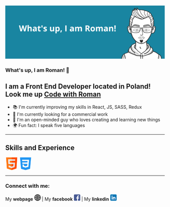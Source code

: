 ![Banner](./images/banner.png)

### What's up, I am Roman! 👋 
## I am a Front End Developer located in Poland! Look me up **[Code with Roman](https://codewithroman.netlify.app/)**

- 📚 I'm currently improving my skills in React, JS, SASS, Redux
- 🔎 I'm currently looking for a commercial work
- 🎨 I'm an open-minded guy who loves creating and learning new things
- 🌍 Fun fact: I speak five languages 

---

## Skills and Experience

<img src="./images/html.png" height="40" alt="javascript" style="max-width: 100%;">
<img src="./images/css-3.png" height="40" alt="javascript" style="max-width: 100%;">

---

### Connect with me:
My **webpage** [![website](./images/website.png)][1] | My **facebook** [![facebook](./images/facebook.png)][2] | My **linkedin** [![linkedin](./images/linkedin.png)][3]

[1]: https://codewithroman.netlify.app/
[2]: https://www.linkedin.com/in/roman-isopenko-b481b11ba/
[3]: https://www.facebook.com/roman.isopenko